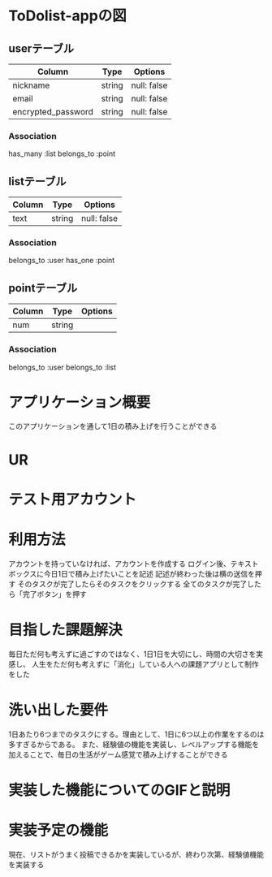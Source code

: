# ToDolist-appの図

## userテーブル
| Column             | Type   | Options     |
| -------------------| ------ | ----------- |
|nickname            |string  |null: false  |
|email               |string  |null: false  |
|encrypted_password  |string  |null: false  |

### Association
has_many :list
belongs_to :point


## listテーブル

| Column      | Type       | Options         |
| ----------- | -----------| --------------- |
|text         |string      |null: false      |

### Association
belongs_to :user
has_one :point


## pointテーブル

| Column      | Type       | Options         |
| ----------- | -----------| --------------- |
|num          |string      |                 |

### Association
belongs_to :user
belongs_to :list


# アプリケーション概要
このアプリケーションを通して1日の積み上げを行うことができる

# UR

# テスト用アカウント

# 利用方法
アカウントを持っていなければ、アカウントを作成する
ログイン後、テキストボックスに今日1日で積み上げたいことを記述
記述が終わった後は横の送信を押す
そのタスクが完了したらそのタスクをクリックする
全てのタスクが完了したら「完了ボタン」を押す

# 目指した課題解決
毎日ただ何も考えずに過ごすのではなく、1日1日を大切にし、時間の大切さを実感し、
人生をただ何も考えずに「消化」している人への課題アプリとして制作をした

# 洗い出した要件
1日あたり6つまでのタスクにする。理由として、1日に6つ以上の作業をするのは多すぎるからである。
また、経験値の機能を実装し、レベルアップする機能を加えることで、毎日の生活がゲーム感覚で積み上げすることができる

# 実装した機能についてのGIFと説明

# 実装予定の機能
現在、リストがうまく投稿できるかを実装しているが、終わり次第、経験値機能を実装する
